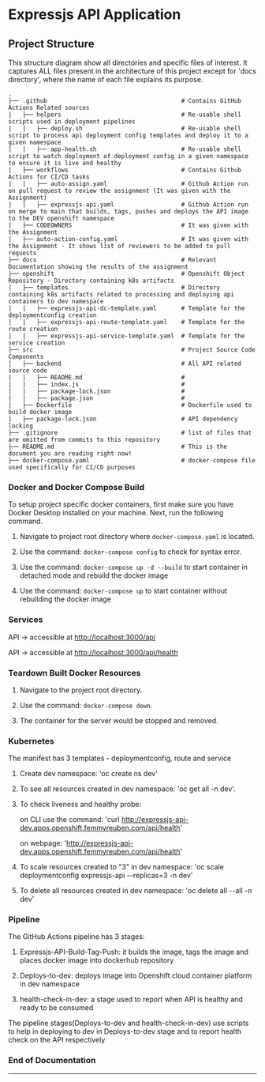 # Expressjs API Application

## Project Structure

This structure diagram show all directories and specific files of interest. It captures ALL files present in the architecture of this project except for 'docs directory', where the name of each file explains its purpose.

    .
    ├── .github                                      # Contains GitHub Actions Related sources
    |   ├── helpers                                  # Re-usable shell scripts used in deployment pipelines
    |   |   ├── deploy.sh                            # Re-usable shell script to process api deployment config templates and deploy it to a given namespace
    |   |   ├── app-health.sh                        # Re-usable shell script to watch deployment of deployment config in a given namespace to ensure it is live and healthy
    |   ├── workflows                                # Contains Github Actions for CI/CD tasks
    |   |   ├── auto-assign.yaml                     # Github Action run on pull request to review the assignment (It was given with the Assignment)
    |   |   ├── expressjs-api.yaml                   # Github Action run on merge to main that builds, tags, pushes and deploys the API image to the DEV openshift namespace
    |   ├── CODEOWNERS                               # It was given with the Assignment
    |   ├── auto-action-config.yaml                  # It was given with the Assignment - It shows list of reviewers to be added to pull requests
    ├── docs                                         # Relevant Documentation showing the results of the assignment
    ├── openshift                                    # Openshift Object Repository - Directory containing k8s artifacts
    |   ├── templates                                # Directory containing k8s artifacts related to processing and deploying api containers to dev namespace
    |   |   ├── expressjs-api-dc-template.yaml       # Template for the deploymentconfig creation
    |   |   ├── expressjs-api-route-template.yaml    # Template for the route creation
    |   |   ├── expressjs-api-service-template.yaml  # Template for the service creation
    ├── src                                          # Project Source Code Components
    │   ├── backend                                  # All API related source code
    |   |   ├── README.md                            #
    |   |   ├── index.js                             #
    |   |   ├── package-lock.json                    #
    |   |   ├── package.json                         #
    |   ├── Dockerfile                               # Dockerfile used to build docker image
    |   ├── package-lock.json                        # API dependency locking
    ├── .gitignore                                   # list of files that are omitted from commits to this repository
    ├── README.md                                    # This is the document you are reading right now!
    ├── docker-compose.yaml                          # docker-compose file used specifically for CI/CD purposes


### Docker and Docker Compose Build

To setup project specific docker containers, first make sure you have Docker Desktop installed on your machine. Next, run the following command.

1. Navigate to project root directory where `docker-compose.yaml` is located.

2. Use the command: `docker-compose config` to check for syntax error.

3. Use the command: `docker-compose up -d --build` to start container in detached mode and rebuild the docker image

3. Use the command: `docker-compose up` to start container without rebuilding the docker image

### Services

API -> accessible at [http://localhost:3000/api](http://localhost:3000/api)

API -> accessible at [http://localhost:3000/api/health](http://localhost:3000/api/health)

### Teardown Built Docker Resources

1. Navigate to the project root directory.

2. Use the command: `docker-compose down`.

3. The container for the server would be stopped and removed.

### Kubernetes

The manifest has 3 templates - deploymentconfig, route and service

1. Create dev namespace: 'oc create ns dev' 
 
2. To see all resources created in dev namespace: 'oc get all -n dev'.

3. To check liveness and healthy probe: 

    on CLI use the command: 'curl http://expressjs-api-dev.apps.openshift.femmyreuben.com/api/health'
    
    on webpage: 'http://expressjs-api-dev.apps.openshift.femmyreuben.com/api/health'

4. To scale resources created to "3" in dev namespace: 'oc scale deploymentconfig expressjs-api --replicas=3 -n dev'

5. To delete all resources created in dev namespace: 'oc delete all --all -n dev'

### Pipeline

The GitHub Actions pipeline has 3 stages:

   1. Expressjs-API-Build-Tag-Push: it builds the image, tags the image and places docker image into dockerhub repository

   2. Deploys-to-dev: deploys image into Openshift cloud container platform in dev namespace

   3. health-check-in-dev: a stage used to report when API is healthy and ready to be consumed

The pipeline stages(Deploys-to-dev and health-check-in-dev) use scripts to help in deploying to dev in Deploys-to-dev stage and to report health check on the API respectively

### End of Documentation
************************************************************************************************************************************************************

